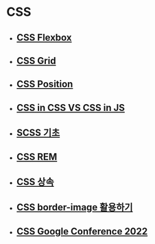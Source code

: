 # CSS

- ## [CSS Flexbox](./CSS_flexbox.md)

- ## [CSS Grid](./CSS_grid.md)

- ## [CSS Position](./CSS_position.md)

- ## [CSS in CSS VS CSS in JS](./CSS_in_CSS_vs_CSS_in_JS.md)

- ## [SCSS 기초](./CSS_SCSS_기초.md)

- ## [CSS REM](./CSS_REM.md)

- ## [CSS 상속](./CSS_상속.md)

- ## [CSS border-image 활용하기](./CSS_borderImage.md)

- ## [CSS Google Conference 2022](./CSS_Google_Conference_2022.md)
